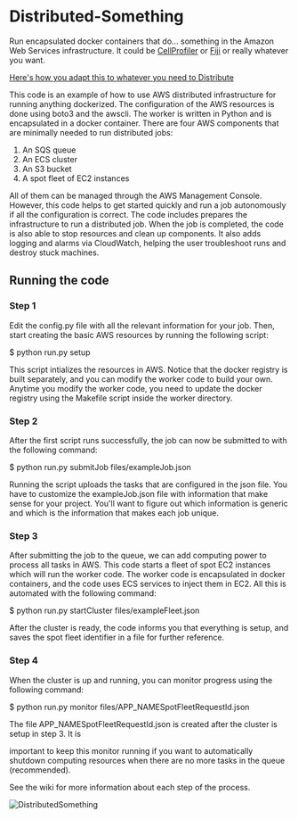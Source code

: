 # Distributed-Something
Run encapsulated docker containers that do... something in the Amazon Web Services infrastructure.
It could be [CellProfiler](https://github.com/CellProfiler/Distributed-CellProfiler) or [Fiji](https://github.com/CellProfiler/Distributed-Fiji) or really whatever you want.

[Here's how you adapt this to whatever you need to Distribute](https://github.com/bethac07/Distributed-Something/wiki)

This code is an example of how to use AWS distributed infrastructure for running anything dockerized.
The configuration of the AWS resources is done using boto3 and the awscli. The worker is written in Python 
and is encapsulated in a docker container. There are four AWS components that are minimally 
needed to run distributed jobs:

1. An SQS queue
2. An ECS cluster
3. An S3 bucket
4. A spot fleet of EC2 instances

All of them can be managed through the AWS Management Console. However, this code helps to get
started quickly and run a job autonomously if all the configuration is correct. The code includes 
prepares the infrastructure to run a distributed job. When the job is completed, the code is also 
able to stop resources and clean up components. It also adds logging and alarms via CloudWatch, 
helping the user troubleshoot runs and destroy stuck machines.

## Running the code

### Step 1
Edit the config.py file with all the relevant information for your job. Then, start creating 
the basic AWS resources by running the following script:

 $ python run.py setup

This script intializes the resources in AWS. Notice that the docker registry is built separately,
and you can modify the worker code to build your own. Anytime you modify the worker code, you need
to update the docker registry using the Makefile script inside the worker directory.

### Step 2
After the first script runs successfully, the job can now be submitted to with the 
following command:

 $ python run.py submitJob files/exampleJob.json

Running the script uploads the tasks that are configured in the json file.  You have to 
customize the exampleJob.json file with information that make sense for your project. 
You'll want to figure out which information is generic and which is the information that makes each job unique.

### Step 3
After submitting the job to the queue, we can add computing power to process all tasks in AWS. This
code starts a fleet of spot EC2 instances which will run the worker code. The worker code is encapsulated
in docker containers, and the code uses ECS services to inject them in EC2. All this is automated
with the following command:

 $ python run.py startCluster files/exampleFleet.json

After the cluster is ready, the code informs you that everything is setup, and saves the spot fleet identifier 
in a file for further reference.

### Step 4
When the cluster is up and running, you can monitor progress using the following command:

 $ python run.py monitor files/APP_NAMESpotFleetRequestId.json

The file APP_NAMESpotFleetRequestId.json is created after the cluster is setup in step 3. It is 

important to keep this monitor running if you want to automatically shutdown computing resources
when there are no more tasks in the queue (recommended).

See the wiki for more information about each step of the process.

![DistributedSomething](https://user-images.githubusercontent.com/6721515/148241641-7e447d94-dc25-4214-afb1-132e3dc06987.png)

